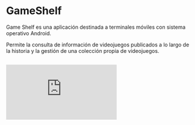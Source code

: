 # GameShelf
Game Shelf es una aplicación destinada a terminales móviles
con sistema operativo Android.

Permite la consulta de información de videojuegos
publicados a lo largo de la historia y la gestión de una
colección propia de videojuegos.

## [![Pdf](https://github.com/Zafion/GameShelf/blob/main/Manual%20de%20Uso/Manual%20de%20uso.pdf)](https://github.com/Zafion/GameShelf/blob/main/Manual%20de%20Uso/Manual%20de%20uso.pdf)



